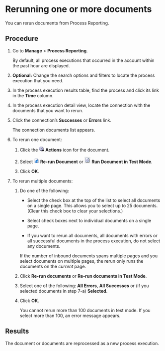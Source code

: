 # Rerunning one or more documents 

<head>
  <meta name="guidename" content="Integration"/>
  <meta name="context" content="GUID-d7ceaae8-2c77-4d4b-ad5c-543d15971a92"/>
</head>


You can rerun documents from Process Reporting.

## Procedure

1.  Go to **Manage** \> **Process Reporting**.

    By default, all process executions that occurred in the account within the past hour are displayed.

2. **Optional:**  Change the search options and filters to locate the process execution that you need.

3.  In the process execution results table, find the process and click its link in the **Time** column.

4.  In the process execution detail view, locate the connection with the documents that you want to rerun.

5.  Click the connection’s **Successes** or **Errors** link.

    The connection documents list appears.

6.  To rerun one document:

    1.  Click the ![Gear or Actions icon](../Images/main-ic-gear-blue-and-arrow-black-16_188e61d7-2204-48ad-b085-15fa4a70615d.jpg) **Actions** icon for the document.

    2.  Select ![Re-run document](../Images/main-ic-document-two-blue-curved-arrows_d5a9b591-588d-4888-94aa-3839cdb10912.jpg) **Re-run Document** or ![Run Document in Test Mode](../Images/main-ic-document-with-gear_bb87e431-ee33-4e21-a010-c8989ff93c28.jpg) **Run Document in Test Mode**.

    3.  Click **OK**.

7.  To rerun multiple documents:

    1.  Do one of the following:

        -   Select the check box at the top of the list to select all documents on a single page. This allows you to select up to 25 documents. \(Clear this check box to clear your selections.\)

        -   Select check boxes next to individual documents on a single page.

        -   If you want to rerun all documents, all documents with errors or all successful documents in the process execution, do not select any documents.

        If the number of inbound documents spans multiple pages and you select documents on multiple pages, the rerun only runs the documents on the *current* page.

    2.  Click **Re-run documents** or **Re-run documents in Test Mode**.

    3.  Select one of the following: **All Errors**, **All Successes** or \(if you selected documents in step 7-a\) **Selected**.

    4.  Click **OK**.

        You cannot rerun more than 100 documents in test mode. If you select more than 100, an error message appears.

## Results

The document or documents are reprocessed as a new process execution.